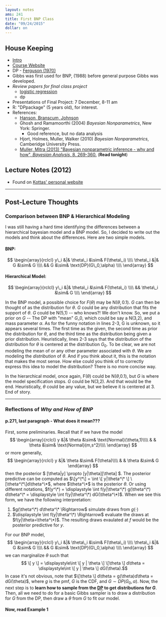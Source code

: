 ```yaml
---
layout: notes
ams: 241
title: First BNP Class
date: "09/24/2015"
dollar: on
---
```


## House Keeping
- [Intro](/assets/bnp_papers/bnp_ams241_intro.pdf)
- [Course Website](http://courses.soe.ucsc.edu/courses/ams241/Fall15/01)
- DP - [Ferguson (1970)](https://projecteuclid.org/euclid.aos/1176342360#abstract)
- Gibbs was first used for BNP, (1988) before general purpose Gibbs was developed.
- *Review papers for final class project*
    - [logistic regression](http://projecteuclid.org/euclid.ba/1437137636)
    - dp
- Presentations of Final Project: 7 December, 8-11 am
- R: "DPpackage" (5 years old), for interest.
- References:
    - [Hanson, Branscum, Johnson](/assets/bnp_papers/hanson-branscum-johnson.pdf)
    - Ghosh and Ramamoorthi (2004) *Bayesian Nonparametrics*, New York: Springer.
      - Good reference, but no data analysis
    - Hjort, Holmes, Muller, Walker (2010) *Bayesian Nonparametrics*, Camberidge University Press.
    - [Muller, Mitra (2013) "Bayesian nonparametric inference - why and how", *Bayesian Analysis*, 8, 269-360.](http://projecteuclid.org/euclid.ba/1369407550) (**Read tonight**)

## Lecture Notes (2012)
- Found on [Kottas' personal website](https://users.soe.ucsc.edu/~thanos/)

***
## Post-Lecture Thoughts
### Comparison between BNP \& Hierarchical Modeling
I was still having a hard time identifying the differences between a
hierarchical bayesian model and a BNP model. So, I decided to write out the
models and think about the differences. Here are two simple models.

#### BNP:
$$ \begin{array}{rclcl}
    y\_i &|& \theta\_i &\sim& F(\theta\_i) \\\\
    \theta\_i &|& G &\sim& G \\\\
    && G &\sim& \text{DP}(G\_0,\alpha) \\\\
\end{array} $$

#### Hierarchical Model:
$$ \begin{array}{rclcl}
    y\_i &|& \theta\_i &\sim& F(\theta\_i) \\\\
    && \theta\_i &\sim& G \\\\
\end{array} $$

In the BNP model, a possible choice for $F(\theta)$ may be N($\theta,0.1$). $G$
can then be thought of as the distribution for $\theta$. $G$ could be any
distribution that fits the support of $\theta$. $G$ could be N(5,1) -- who
knows?! We don't know. So, we put a prior on $G$ -- The DP with "mean" $G\_0$,
which could be say a N(3,2), and mass parameter $\alpha$. As for the funny
notation in lines 2-3, G is unknown, so it appears several times.  The first
time as the given, the second time as prior the distribution for $\theta$, and
the third time as the distribution being given a prior distribution.
Heuristically, lines 2-3 says that the distribution of the distribution for
$\theta$ is centered at the distribution $G_0$. To be clear, we are not
modeling the mean of or any other parameter associated with $\theta$. We are
modeling the *distribution* of $\theta$. And if you think about it, this is the
notation that makes the most sense. How else could you think of to correctly
express this idea to model the distribution? There is no more concise way.

In the hierarchical model, once again, F($\theta$) could be N($\theta$,0.1),
but $G$ is where the model specification stops. $G$ could be N(3,2). And that
would be the end. Heuristically, $\theta$ could be any value, but we believe it
is centered at 3. End of story.

***
### Reflections of *Why and How of BNP*
#### p.271, last paragraph - What does it mean???
First, some preliminaries. Recall that if we have the model
$$ \begin{array}{rclcl}
      y &|& \theta &\sim& \text{Normal}(\theta,1)\\\\
        & & \theta &\sim& \text{Normal}(m,s^2)\\\\
\end{array} $$
or more generally,
$$ \begin{array}{rclcl}
      y &|& \theta &\sim& F(\theta)\\\\
        & & \theta &\sim& G
\end{array} $$
then the posterior $ \[\theta|y\] \propto \[y|\theta\]\[\theta\] $.  The
posterior predictive can be computed as $\[y^\*\] = \int \[ y|\theta^\* \]
\[\theta^\*\]d\theta^\*$, where $\theta^\*$ is the posterior $\theta$.  Or
using different notations, $f(y^\*) = \displaystyle \int f(y|\theta^\*)
g(\theta^\*) d\theta^\* = \displaystyle \int f(y|\theta^\*) dG(\theta^\*)$.
When we see this form, we have the following interpretation:

1. $g(\theta^\*) d\theta^\* \Rightarrow$ simulate draws from $g(\cdot)$
2. $\displaystyle \int f(y|\theta^\*) \Rightarrow$ evaluate the draws at
   $f(y|\theta=\theta^\*)$. The resulting draws evaulated at $f$ would be the
   posterior predictive for $y$.

For our BNP model, 
$$ \begin{array}{rclcl}
    y\_i &|& \theta\_i &\sim& F(\theta\_i) \\\\
    \theta\_i &|& G &\sim& G \\\\
    && G &\sim& \text{DP}(G\_0,\alpha) \\\\
\end{array} $$
we can marginalize $\theta$ such that 
$$ \[ y  \] = \displaystyle\int \[ y | \theta \] \[\theta \] d\theta =
\displaystyle\int \[ y | \theta \] dG(\theta).$$ In case it's not obvious, note
that $\[\theta \] d\theta = g(\theta)d\theta = dG(\theta)$, where $g$ is the
pmf, $G$ is the CDF, and $G \sim DP(G_0,\alpha)$. Now, the next step is to
**learn how to sample from the
[DP](https://en.wikipedia.org/wiki/Dirichlet_process) to get distributions for
$G$**. Then, all we need to do for a basic Gibbs sampler is to draw a
distribution for $G$ from the DP, then draw a $\theta$ from $G$ to fit our
model.

#### Now, read Example 1
